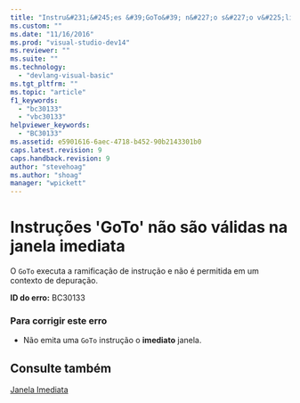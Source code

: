 ```yaml
---
title: "Instru&#231;&#245;es &#39;GoTo&#39; n&#227;o s&#227;o v&#225;lidas na janela imediata | Microsoft Docs"
ms.custom: ""
ms.date: "11/16/2016"
ms.prod: "visual-studio-dev14"
ms.reviewer: ""
ms.suite: ""
ms.technology: 
  - "devlang-visual-basic"
ms.tgt_pltfrm: ""
ms.topic: "article"
f1_keywords: 
  - "bc30133"
  - "vbc30133"
helpviewer_keywords: 
  - "BC30133"
ms.assetid: e5901616-6aec-4718-b452-90b2143301b0
caps.latest.revision: 9
caps.handback.revision: 9
author: "stevehoag"
ms.author: "shoag"
manager: "wpickett"
---
```

# Instru&#231;&#245;es &#39;GoTo&#39; n&#227;o s&#227;o v&#225;lidas na janela imediata
O `GoTo` executa a ramificação de instrução e não é permitida em um contexto de depuração.  
  
 **ID do erro:** BC30133  
  
### Para corrigir este erro  
  
-   Não emita uma `GoTo` instrução o **imediato** janela.  
  
## Consulte também  
 [Janela Imediata](/visual-studio/ide/reference/immediate-window)